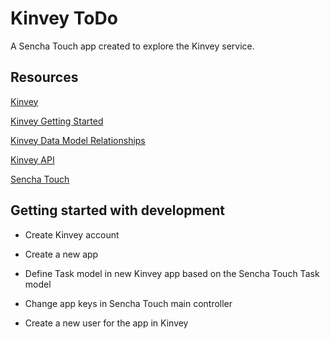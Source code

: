 # Kinvey ToDo

A Sencha Touch app created to explore the Kinvey service.

## Resources

[Kinvey](http://www.kinvey.com/)

[Kinvey Getting Started](http://devcenter.kinvey.com/html5/guides/getting-started)

[Kinvey Data Model Relationships](http://www.kinvey.com/blog/71/how-to-model-data-relationships-in-your-kinvey-backend)

[Kinvey API](http://devcenter.kinvey.com/html5/reference/api/index.html)

[Sencha Touch](http://docs.sencha.com/touch/2.3.0/)

## Getting started with development

- Create Kinvey account

- Create a new app

- Define Task model in new Kinvey app based on the Sencha Touch Task model

- Change app keys in Sencha Touch main controller

- Create a new user for the app in Kinvey